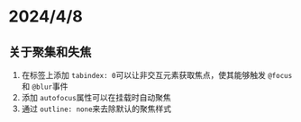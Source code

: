 # 2024/4/8

## 关于聚集和失焦

1. 在标签上添加 `tabindex: 0`可以让非交互元素获取焦点，使其能够触发 `@focus`和 `@blur`事件
2. 添加 `autofocus`属性可以在挂载时自动聚焦
3. 通过 `outline: none`来去除默认的聚焦样式

